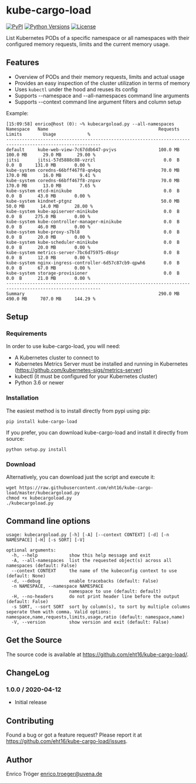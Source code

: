 kube-cargo-load
===============

[![PyPI](https://img.shields.io/pypi/v/kube-cargo-load.svg)](https://pypi.org/project/kube-cargo-load/)
[![Python Versions](https://img.shields.io/pypi/pyversions/kube-cargo-load.svg)](https://pypi.org/project/kube-cargo-load/)
[![License](https://img.shields.io/pypi/l/kube-cargo-load.svg)](https://pypi.org/project/kube-cargo-load/)


List Kubernetes PODs of a specific namespace or all namespaces with their
configured memory requests, limits and the current memory usage.


Features
--------

  * Overview of PODs and their memory requests, limits and actual usage
  * Provides an easy inspection of the cluster utilization in terms of memory
  * Uses `kubectl` under the hood and reuses its config
  * Supports --namespace and --all-namespaces command line arguments
  * Supports --context command line argument
    filters and column setup

Example:

    [15:09:58] enrico@host (0): ~% kubecargoload.py --all-namespaces
    Namespace   Name                                          Requests       Limits        Usage            %
    ----------------------------------------------------------------------------------------------------------
    default     kube-web-view-7c67ddb647-pvjvs                100.0 MB     100.0 MB      29.0 MB      29.00 %
    jitsi       jitsi-57d5888c88-vzrzl                          0.0  B       0.0  B     131.0 MB       0.00 %
    kube-system coredns-66bff467f8-qn4pq                       70.0 MB     170.0 MB      16.0 MB       9.41 %
    kube-system coredns-66bff467f8-znpxv                       70.0 MB     170.0 MB      13.0 MB       7.65 %
    kube-system etcd-minikube                                   0.0  B       0.0  B      43.0 MB       0.00 %
    kube-system kindnet-ptgnz                                  50.0 MB      50.0 MB      14.0 MB      28.00 %
    kube-system kube-apiserver-minikube                         0.0  B       0.0  B     275.0 MB       0.00 %
    kube-system kube-controller-manager-minikube                0.0  B       0.0  B      46.0 MB       0.00 %
    kube-system kube-proxy-s7bl8                                0.0  B       0.0  B      20.0 MB       0.00 %
    kube-system kube-scheduler-minikube                         0.0  B       0.0  B      20.0 MB       0.00 %
    kube-system metrics-server-7bc6d75975-d6sgr                 0.0  B       0.0  B      12.0 MB       0.00 %
    kube-system nginx-ingress-controller-6d57c87cb9-qpwh6       0.0  B       0.0  B      67.0 MB       0.00 %
    kube-system storage-provisioner                             0.0  B       0.0  B      21.0 MB       0.00 %
    ----------------------------------------------------------------------------------------------------------
    Summary                                                   290.0 MB     490.0 MB     707.0 MB     144.29 %


Setup
-----

### Requirements

In order to use kube-cargo-load, you will need:

- A Kubernetes cluster to connect to
- Kubernetes Metrics Server must be installed and running in Kubernetes
  (<https://github.com/kubernetes-sigs/metrics-server>)
- kubectl (it must be configured for your Kubernetes cluster)
- Python 3.6 or newer


### Installation

The easiest method is to install directly from pypi using pip:

    pip install kube-cargo-load


If you prefer, you can download kube-cargo-load and install it
directly from source:

    python setup.py install


### Download

Alternatively, you can download just the script and execute it:

    wget https://raw.githubusercontent.com/eht16/kube-cargo-load/master/kubecargoload.py
    chmod +x kubecargoload.py
    ./kubecargoload.py


Command line options
--------------------

    usage: kubecargoload.py [-h] [-A] [--context CONTEXT] [-d] [-n NAMESPACE] [-H] [-s SORT] [-V]

    optional arguments:
      -h, --help            show this help message and exit
      -A, --all-namespaces  list the requested object(s) across all namespaces (default: False)
      --context CONTEXT     the name of the kubeconfig context to use (default: None)
      -d, --debug           enable tracebacks (default: False)
      -n NAMESPACE, --namespace NAMESPACE
                            namespace to use (default: default)
      -H, --no-headers      do not print header line before the output (default: False)
      -s SORT, --sort SORT  sort by column(s), to sort by multiple columns seperate them with comma. Valid options: namespace,name,requests,limits,usage,ratio (default: namespace,name)
      -V, --version         show version and exit (default: False)


Get the Source
--------------

The source code is available at https://github.com/eht16/kube-cargo-load/.


ChangeLog
---------

### 1.0.0 / 2020-04-12

- Initial release


Contributing
------------

Found a bug or got a feature request? Please report it at
https://github.com/eht16/kube-cargo-load/issues.


Author
------

Enrico Tröger <enrico.troeger@uvena.de>
